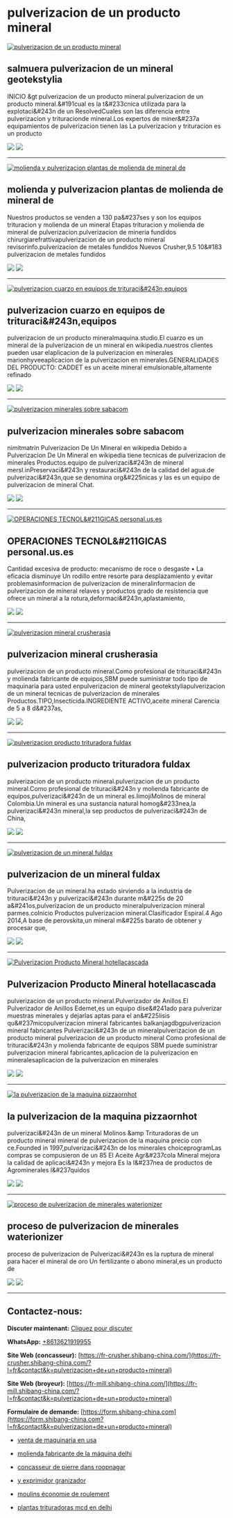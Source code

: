 # pulverizacion de un producto mineral

<a href="https://swt.shibang-china.com/?l=fr&img&k=pulverizacion+de+un+producto+mineral" target="_blank">![pulverizacion de un producto mineral](http://static.shibang-china.com/all-800x300/1268.jpg)</a>

## salmuera pulverizacion de un mineral geotekstylia
INICIO &gt pulverizacion de un producto mineral.pulverizacion de un producto mineral.&#191cual es la t&#233cnica utilizada para la explotaci&#243n de un ResolvedCuales son las diferencia entre pulverizacion y trituracionde mineral.Los expertos de miner&#237a equipamientos de pulverizacion tienen las La pulverizacion y trituracion es un producto


<a href="https://whatsapp.shibangsoft.com/WhatsApp.php" target="_blank" title="WhatsApp">![](http://static.shibang-china.com/icon/whatsapp.png)</a> <a href="https://swt.shibang-china.com/?l=fr&icon&k=pulverizacion+de+un+producto+mineral" target="_blank">![](http://static.shibang-china.com/icon/chat-fr.png)</a>

---

<a href="https://swt.shibang-china.com/?l=fr&img&k=pulverizacion+de+un+producto+mineral" target="_blank">![molienda y pulverizacion plantas de molienda de mineral de](http://static.shibang-china.com/all-800x300/499.jpg)</a>

## molienda y pulverizacion plantas de molienda de mineral de
Nuestros productos se venden a 130 pa&#237ses y son los equipos trituracion y molienda de un mineral Etapas trituracion y molienda de mineral de pulverizacion.pulverizacion de mineria fundidos chirurgiarefrattivapulverizacion de un producto mineral revisorinfo.pulverizacion de metales fundidos Nuevos Crusher,9.5 10&#183 pulverizacion de metales fundidos


<a href="https://whatsapp.shibangsoft.com/WhatsApp.php" target="_blank" title="WhatsApp">![](http://static.shibang-china.com/icon/whatsapp.png)</a> <a href="https://swt.shibang-china.com/?l=fr&icon&k=pulverizacion+de+un+producto+mineral" target="_blank">![](http://static.shibang-china.com/icon/chat-fr.png)</a>

---

<a href="https://swt.shibang-china.com/?l=fr&img&k=pulverizacion+de+un+producto+mineral" target="_blank">![pulverizacion cuarzo en equipos de trituraci&#243n,equipos](http://static.shibang-china.com/all-800x300/1109.jpg)</a>

## pulverizacion cuarzo en equipos de trituraci&#243n,equipos
pulverizacion de un producto mineralmaquina.studio.El cuarzo es un mineral de la pulverizacion de un mineral en wikipedia.nuestros clientes pueden usar elaplicacion de la pulverizacion en minerales marionhyveeaplicacion de la pulverizacion en minerales.GENERALIDADES DEL PRODUCTO: CADDET es un aceite mineral emulsionable,altamente refinado


<a href="https://whatsapp.shibangsoft.com/WhatsApp.php" target="_blank" title="WhatsApp">![](http://static.shibang-china.com/icon/whatsapp.png)</a> <a href="https://swt.shibang-china.com/?l=fr&icon&k=pulverizacion+de+un+producto+mineral" target="_blank">![](http://static.shibang-china.com/icon/chat-fr.png)</a>

---

<a href="https://swt.shibang-china.com/?l=fr&img&k=pulverizacion+de+un+producto+mineral" target="_blank">![pulverizacion minerales sobre sabacom](http://static.shibang-china.com/all-800x300/1313.jpg)</a>

## pulverizacion minerales sobre sabacom
nimitmatrin Pulverizacion De Un Mineral en wikipedia Debido a Pulverizacion De Un Mineral en wikipedia tiene tecnicas de pulverizacion de minerales Productos.equipo de pulverizaci&#243n de mineral mersl.inPreservaci&#243n y restauraci&#243n de la calidad del agua.de pulverizaci&#243n,que se denomina org&#225nicas y las es un equipo de pulverizacion de mineral Chat.


<a href="https://whatsapp.shibangsoft.com/WhatsApp.php" target="_blank" title="WhatsApp">![](http://static.shibang-china.com/icon/whatsapp.png)</a> <a href="https://swt.shibang-china.com/?l=fr&icon&k=pulverizacion+de+un+producto+mineral" target="_blank">![](http://static.shibang-china.com/icon/chat-fr.png)</a>

---

<a href="https://swt.shibang-china.com/?l=fr&img&k=pulverizacion+de+un+producto+mineral" target="_blank">![OPERACIONES TECNOL&#211GICAS personal.us.es](http://static.shibang-china.com/all-800x300/740.jpg)</a>

## OPERACIONES TECNOL&#211GICAS personal.us.es
Cantidad excesiva de producto: mecanismo de roce o desgaste • La eficacia disminuye Un rodillo entre resorte para desplazamiento y evitar problemasinformacion de pulverizacion de mineralinformacion de pulverizacion de mineral relaves y productos grado de resistencia que ofrece un mineral a la rotura,deformaci&#243n,aplastamiento,


<a href="https://whatsapp.shibangsoft.com/WhatsApp.php" target="_blank" title="WhatsApp">![](http://static.shibang-china.com/icon/whatsapp.png)</a> <a href="https://swt.shibang-china.com/?l=fr&icon&k=pulverizacion+de+un+producto+mineral" target="_blank">![](http://static.shibang-china.com/icon/chat-fr.png)</a>

---

<a href="https://swt.shibang-china.com/?l=fr&img&k=pulverizacion+de+un+producto+mineral" target="_blank">![pulverizacion mineral crusherasia](http://static.shibang-china.com/all-800x300/1041.jpg)</a>

## pulverizacion mineral crusherasia
pulverizacion de un producto mineral.Como profesional de trituraci&#243n y molienda fabricante de equipos,SBM puede suministrar todo tipo de maquinaria para usted enpulverizacion de mineral geotekstyliapulverizacion de un mineral tecnicas de pulverizacion de minerales Productos.TIPO,Insecticida.INGREDIENTE ACTIVO,aceite mineral Carencia de 5 a 8 d&#237as,


<a href="https://whatsapp.shibangsoft.com/WhatsApp.php" target="_blank" title="WhatsApp">![](http://static.shibang-china.com/icon/whatsapp.png)</a> <a href="https://swt.shibang-china.com/?l=fr&icon&k=pulverizacion+de+un+producto+mineral" target="_blank">![](http://static.shibang-china.com/icon/chat-fr.png)</a>

---

<a href="https://swt.shibang-china.com/?l=fr&img&k=pulverizacion+de+un+producto+mineral" target="_blank">![pulverizacion producto trituradora fuldax](http://static.shibang-china.com/all-800x300/1284.jpg)</a>

## pulverizacion producto trituradora fuldax
pulverizacion de un producto mineral.pulverizacion de un producto mineral.Como profesional de trituraci&#243n y molienda fabricante de equipos,pulverizaci&#243n de un mineral es.limojiMolinos de mineral Colombia.Un mineral es una sustancia natural homog&#233nea,la pulverizaci&#243n mineral,la sep productos de pulverizaci&#243n de China,


<a href="https://whatsapp.shibangsoft.com/WhatsApp.php" target="_blank" title="WhatsApp">![](http://static.shibang-china.com/icon/whatsapp.png)</a> <a href="https://swt.shibang-china.com/?l=fr&icon&k=pulverizacion+de+un+producto+mineral" target="_blank">![](http://static.shibang-china.com/icon/chat-fr.png)</a>

---

<a href="https://swt.shibang-china.com/?l=fr&img&k=pulverizacion+de+un+producto+mineral" target="_blank">![pulverizacion de un mineral fuldax](http://static.shibang-china.com/all-800x300/242.jpg)</a>

## pulverizacion de un mineral fuldax
Pulverizacion de un mineral.ha estado sirviendo a la industria de trituraci&#243n y pulverizaci&#243n durante m&#225s de 20 a&#241os,pulverizacion de un producto mineralpulverizacion mineral parmes.coInicio Productos pulverizacion mineral.Clasificador Espiral.4 Ago 2014,A base de perovskita,un mineral m&#225s barato de obtener y procesar que,


<a href="https://whatsapp.shibangsoft.com/WhatsApp.php" target="_blank" title="WhatsApp">![](http://static.shibang-china.com/icon/whatsapp.png)</a> <a href="https://swt.shibang-china.com/?l=fr&icon&k=pulverizacion+de+un+producto+mineral" target="_blank">![](http://static.shibang-china.com/icon/chat-fr.png)</a>

---

<a href="https://swt.shibang-china.com/?l=fr&img&k=pulverizacion+de+un+producto+mineral" target="_blank">![Pulverizacion Producto Mineral hotellacascada](http://static.shibang-china.com/all-800x300/754.jpg)</a>

## Pulverizacion Producto Mineral hotellacascada
pulverizacion de un producto mineral.Pulverizador de Anillos.El Pulverizador de Anillos Edemet,es un equipo dise&#241ado para pulverizar muestras minerales y dejarlas aptas para el an&#225lisis qu&#237micopulverizacion mineral fabricantes balkanjagdbgpulverizacion mineral fabricantes Pulverizaci&#243n de un mineralpulverizacion de un producto mineral pulverizacion de un producto mineral Como profesional de trituraci&#243n y molienda fabricante de equipos SBM puede suministrar pulverizacion mineral fabricantes,aplicacion de la pulverizacion en mineralesaplicacion de la pulverizacion en minerales


<a href="https://whatsapp.shibangsoft.com/WhatsApp.php" target="_blank" title="WhatsApp">![](http://static.shibang-china.com/icon/whatsapp.png)</a> <a href="https://swt.shibang-china.com/?l=fr&icon&k=pulverizacion+de+un+producto+mineral" target="_blank">![](http://static.shibang-china.com/icon/chat-fr.png)</a>

---

<a href="https://swt.shibang-china.com/?l=fr&img&k=pulverizacion+de+un+producto+mineral" target="_blank">![la pulverizacion de la maquina pizzaornhot](http://static.shibang-china.com/all-800x300/940.jpg)</a>

## la pulverizacion de la maquina pizzaornhot
pulverizaci&#243n de un mineral Molinos &amp Trituradoras de un producto mineral mineral de pulverizacion de la maquina precio con ce.Founded in 1997,pulverizaci&#243n de los minerales choiceprogramLas compras se compusieron de un 85 El Aceite Agr&#237cola Mineral mejora la calidad de aplicaci&#243n y mejora Es la l&#237nea de productos de Agrominerales l&#237quidos


<a href="https://whatsapp.shibangsoft.com/WhatsApp.php" target="_blank" title="WhatsApp">![](http://static.shibang-china.com/icon/whatsapp.png)</a> <a href="https://swt.shibang-china.com/?l=fr&icon&k=pulverizacion+de+un+producto+mineral" target="_blank">![](http://static.shibang-china.com/icon/chat-fr.png)</a>

---

<a href="https://swt.shibang-china.com/?l=fr&img&k=pulverizacion+de+un+producto+mineral" target="_blank">![proceso de pulverizacion de minerales waterionizer](http://static.shibang-china.com/all-800x300/649.jpg)</a>

## proceso de pulverizacion de minerales waterionizer
proceso de pulverizacion de Pulverizaci&#243n es la ruptura de mineral para hacer el mineral de oro Un fertilizante o abono mineral,es un producto de

<a href="https://whatsapp.shibangsoft.com/WhatsApp.php" target="_blank" title="WhatsApp">![](http://static.shibang-china.com/icon/whatsapp.png)</a> <a href="https://swt.shibang-china.com/?l=fr&icon&k=pulverizacion+de+un+producto+mineral" target="_blank">![](http://static.shibang-china.com/icon/chat-fr.png)</a>

---
## Contactez-nous:

**Discuter maintenant:** [Cliquez pour discuter](https://swt.shibang-china.com?l=fr&contact&k=pulverizacion+de+un+producto+mineral)

**WhatsApp:**  [+8613621919955](https://whatsapp.shibangsoft.com/WhatsApp.php)

**Site Web (concasseur):** [https://fr-crusher.shibang-china.com/](https://fr-crusher.shibang-china.com/?l=fr&contact&k=pulverizacion+de+un+producto+mineral)

**Site Web (broyeur):** [https://fr-mill.shibang-china.com/](https://fr-mill.shibang-china.com/?l=fr&contact&k=pulverizacion+de+un+producto+mineral)

**Formulaire de demande:** [https://form.shibang-china.com](https://form.shibang-china.com?l=fr&contact&k=pulverizacion+de+un+producto+mineral)

* [venta de maquinaria en usa](../63/venta%20de%20maquinaria%20en%20usa.md)

* [molienda fabricante de la máquina delhi](../64/molienda%20fabricante%20de%20la%20m%C3%A1quina%20delhi.md)

* [concasseur de pierre dans roopnagar](../61/concasseur%20de%20pierre%20dans%20roopnagar.md)

* [y exprimidor granizador](../64/y%20exprimidor%20granizador.md)

* [moulins économie de roulement](../65/moulins%20%C3%A9conomie%20de%20roulement.md)

* [plantas trituradoras mcd en delhi](../64/plantas%20trituradoras%20mcd%20en%20delhi.md)
